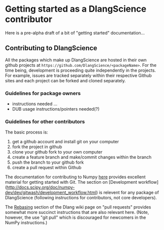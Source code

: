 # Getting started as a DlangScience contributor

Here is a pre-alpha draft of a bit of "getting started" documentation...


## Contributing to DlangScience

All the packages which make up DlangScience are hosted in their own github projects at ```https://github.com/DlangScience/<packageName>```. For the time being, development is proceeding quite independently in the projects. For example, issues are tracked separately within their respective Github sites and each project can be forked and cloned separately. 

### Guidelines for package owners

* instructions needed ...
* DUB usage instructions/pointers needed(?)

### Guidelines for other contributors

The basic process is:

1. get a github account and install git on your computer
2. fork the project in github
3. clone your github fork to your own computer
4. create a feature branch and make/commit changes within the branch
5. push the branch to your github fork
6. create a pull request within Github

The documentation for contributing to Numpy [here](http://docs.scipy.org/doc/numpy-dev/dev/index.html) provides excellent material for getting started with Git. The section on [Development workflow] (http://docs.scipy.org/doc/numpy-dev/dev/gitwash/development_workflow.html) is relevent for any package of DlangScience (following instructions for contributors, not core developers).

The [Rebasing](http://wiki.dlang.org/Pull_Requests#Rebasing) section of the Dlang wiki page on "pull requests" provides somewhat more succinct instructions that are also relevant here. (Note, however, the use "git pull" which is discouraged for newcomers in the NumPy instructions.)
